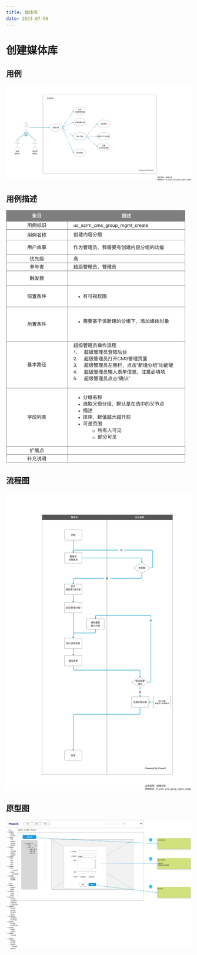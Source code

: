 ```yaml
---
title: 媒体库
date: 2023-07-08
---
```



# 创建媒体库


## 用例

![](../../../../images/uc_scrm_cms_group_mgmt_create.png)


## 用例描述
![](../../../../images/uc_desc_scrm_cms_group_mgmt_create.png)

## 流程图
![](../../../../images/fl_scrm_cms_group_mgmt_create.png)

## 原型图

![](../../../../images/pt_scrm_cms_group_mgmt_create.png)


